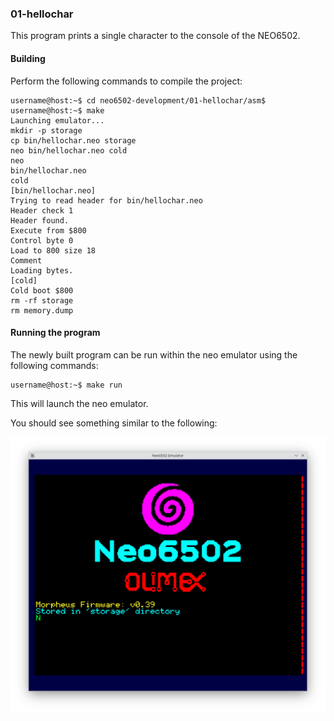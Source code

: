 ### 01-hellochar

This program prints a single character to the console of the NEO6502.

#### Building

Perform the following commands to compile the project:

```
username@host:~$ cd neo6502-development/01-hellochar/asm$
username@host:~$ make
Launching emulator...
mkdir -p storage
cp bin/hellochar.neo storage
neo bin/hellochar.neo cold
neo
bin/hellochar.neo
cold
[bin/hellochar.neo]
Trying to read header for bin/hellochar.neo
Header check 1
Header found.
Execute from $800
Control byte 0
Load to 800 size 18
Comment 
Loading bytes.
[cold]
Cold boot $800
rm -rf storage
rm memory.dump
```

#### Running the program

The newly built program can be run within the neo emulator using the following commands:

```
username@host:~$ make run
```

This will launch the neo emulator.

You should see something similar to the following:

![Screenshot of the neo emulator](https://github.com/andymccall/neo6502-development/blob/main/01-hellochar/assets/01-hellochar_asm.png?raw=true)
